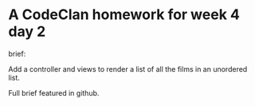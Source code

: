 # A CodeClan homework for week 4 day 2

brief:

Add a controller and views to render a list of all the films in an unordered list.

Full brief featured in github.
